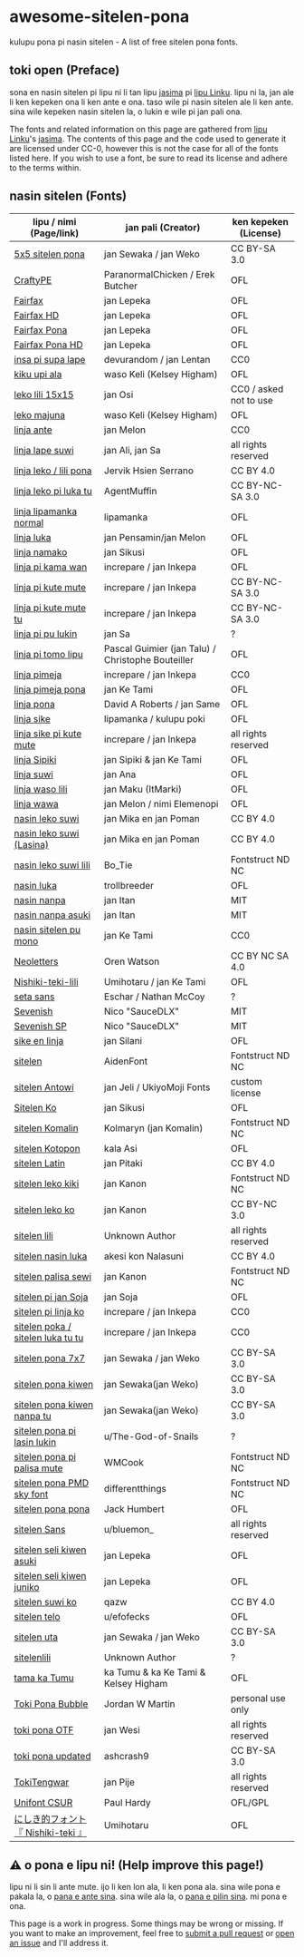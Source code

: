 # awesome-sitelen-pona
kulupu pona pi nasin sitelen - A list of free sitelen pona fonts.

## toki open (Preface)
sona en nasin sitelen pi lipu ni li tan lipu [jasima](https://linku.la/jasima/data.json) pi [lipu Linku](https://linku.la/). lipu ni la, jan ale li ken kepeken ona li ken ante e ona. taso wile pi nasin sitelen ale li ken ante. sina wile kepeken nasin sitelen la, o lukin e wile pi jan pali ona.

The fonts and related information on this page are gathered from [lipu Linku](https://linku.la/)'s [jasima](https://linku.la/jasima/data.json). The contents of this page and the code used to generate it are licensed under CC-0, however this is not the case for all of the fonts listed here. If you wish to use a font, be sure to read its license and adhere to the terms within.

## nasin sitelen (Fonts)
| lipu / nimi (Page/link) | jan pali (Creator) | ken kepeken (License)
|--|--|--|
|[5x5 sitelen pona](https://fontstruct.com/fontstructions/show/1798201/5x5-sitelen-pona) | jan Sewaka / jan Weko | CC BY-SA 3.0
|[CraftyPE](https://github.com/ParanormalChicken/CraftyPE) | ParanormalChicken / Erek Butcher | OFL
|[Fairfax](https://www.kreativekorp.com/software/fonts/fairfax/) | jan Lepeka | OFL
|[Fairfax HD](https://www.kreativekorp.com/software/fonts/fairfaxhd/) | jan Lepeka | OFL
|[Fairfax Pona](https://www.kreativekorp.com/software/fonts/fairfaxpona/) | jan Lepeka | OFL
|[Fairfax Pona HD](https://www.kreativekorp.com/software/fonts/fairfaxponahd/) | jan Lepeka | OFL
|[insa pi supa lape](https://devurandom.xyz/tokipona/supalape.html) | devurandom / jan Lentan | CC0
|[kiku upi ala](https://kelseyhigham.github.io/kiku-upi-ala/) | waso Keli (Kelsey Higham) | OFL
|[leko lili 15x15](https://toki.pona.billsmugs.com/lipu-tenpo/2022-05-15-sitelen_pona/) | jan Osi | CC0 / asked not to use
|[leko majuna](https://kelseyhigham.github.io/leko-majuna/) | waso Keli (Kelsey Higham) | OFL
|[linja ante](https://nilakayas.neocities.org/karya/linja-ante.html) | jan Melon | CC0
|[linja lape suwi](https://greenguy5294.github.io/linjalapesuwi/) | jan Ali, jan Sa | all rights reserved
|[linja leko / lili pona](https://github.com/pguimier/pali-sitelen/tree/master/plugins/linjaleko) | Jervik Hsien Serrano | CC BY 4.0
|[linja leko pi luka tu](https://fontstruct.com/fontstructions/show/2002090/linja-leko-pi-luka-tu) | AgentMuffin | CC BY-NC-SA 3.0
|[linja lipamanka normal](https://lipamanka.gay/linjamanka) | lipamanka | OFL
|[linja luka](https://github.com/janMelon/linja-luka) | jan Pensamin/jan Melon | OFL
|[linja namako](https://jan-sikusi.neocities.org/html/linjanamako) | jan Sikusi | OFL
|[linja pi kama wan](https://github.com/pguimier/pali-sitelen/tree/master/plugins/linjapikamawan) | increpare / jan Inkepa | OFL
|[linja pi kute mute](https://fontstruct.com/fontstructions/show/1678777/linja-pi-kute-mute) | increpare / jan Inkepa | CC BY-NC-SA 3.0
|[linja pi kute mute tu](https://github.com/increpare/linja_pi_kute_mute) | increpare / jan Inkepa | CC BY-NC-SA 3.0
|[linja pi pu lukin](https://jansa-tp.github.io/linja-pi-pu-lukin/) | jan Sa | ?
|[linja pi tomo lipu](https://web.archive.org/web/20190222101854/http://www.tomo-lipu.net:80/) | Pascal Guimier (jan Talu) / Christophe Bouteiller | OFL
|[linja pimeja](https://web.archive.org/web/20200908080324if_/https://github.com/increpare/linja_pimeja) | increpare / jan Inkepa | CC0
|[linja pimeja pona](http://antetokipona.infinityfreeapp.com/font/) | jan Ke Tami | OFL
|[linja pona](http://musilili.net/linja-pona/) | David A Roberts / jan Same | OFL
|[linja sike](https://github.com/Wyub/Wyub.github.io/blob/main/tokipona/linja-sike-5.otf) | lipamanka / kulupu poki | OFL
|[linja sike pi kute mute](https://github.com/increpare/linja_pi_kute_mute) | increpare / jan Inkepa | all rights reserved
|[linja Sipiki](https://github.com/janSipiki/linja-Sipiki/) | jan Sipiki & jan Ke Tami | OFL
|[linja suwi](https://linjasuwi.ap5.dev/) | jan Ana | OFL
|[linja waso lili](https://github.com/ItMarki/linja-waso) | jan Maku (ItMarki) | OFL
|[linja wawa](https://github.com/janMelon/linjawawa/blob/main/font-files/linjawawa1.21.ttf) | jan Melon / nimi Elemenopi | OFL
|[nasin leko suwi](https://nasin.leko.la/) | jan Mika en jan Poman | CC BY 4.0
|[nasin leko suwi (Lasina)](https://nasin.leko.la/) | jan Mika en jan Poman | CC BY 4.0
|[nasin leko suwi lili](https://cdn.discordapp.com/attachments/952797418381000806/1078714229034590238/nasin-leko-suwi-lili.ttf) | Bo_Tie | Fontstruct ND NC
|[nasin luka](https://cdn.discordapp.com/attachments/952797418381000806/1095108756892811304/nasin_luka_1.2.otf) | trollbreeder | OFL
|[nasin nanpa](https://github.com/ETBCOR/linja-nanpa) | jan Itan | MIT
|[nasin nanpa asuki](https://github.com/ETBCOR/nasin-nanpa/tree/main/versions) | jan Itan | MIT
|[nasin sitelen pu mono](https://github.com/RetSamys/nasin-sitelen-pu) | jan Ke Tami | CC0
|[Neoletters](http://www.orenwatson.be/fontdemo.htm) | Oren Watson | CC BY NC SA 4.0
|[Nishiki-teki-lili](https://github.com/RetSamys/nishiki-teki-lili) | Umihotaru / jan Ke Tami | OFL
|[seta sans](https://jcdietrich.github.io/TokiPonaSetaSans-Regular2.otf) | Eschar / Nathan McCoy | ?
|[Sevenish](https://saucedlx.neocities.org/Sevenish.ttf) | Nico "SauceDLX" | MIT
|[Sevenish SP](https://saucedlx.neocities.org/SevenishSP.ttf) | Nico "SauceDLX" | MIT
|[sike en linja](https://drive.google.com/file/d/1jqr0H0M6sEIScpIFPaRwARK4HXS0lkaW/view) | jan Silani | OFL
|[sitelen](https://fontstruct.com/fontstructions/show/2299763/sitelen-10) | AidenFont | Fontstruct ND NC
|[sitelen Antowi](https://www.reddit.com/r/tokipona/comments/ususnn/sitelen_antowi_material_design_style_sitelen_pona/) | jan Jeli / UkiyoMoji Fonts | custom license
|[Sitelen Ko](https://jan-sikusi.neocities.org/html/sitelenko) | jan Sikusi | OFL
|[sitelen Komalin](https://cdn.discordapp.com/attachments/301377942062366741/998615080168063006/sitelen-komalin.ttf) | Kolmaryn (jan Komalin) | Fontstruct ND NC
|[sitelen Kotopon](https://github.com/AcipenserSturio/sitelen-Kotopon) | kala Asi | OFL
|[sitelen Latin](https://www.reddit.com/r/tokipona/comments/rau3lr/sitelen_sitelen_font_with_containers/) | jan Pitaki | CC BY 4.0
|[sitelen leko kiki](https://fontstruct.com/fontstructions/show/2139247/sitelen-leko-kiki) | jan Kanon | Fontstruct ND NC
|[sitelen leko ko](https://fontstruct.com/fontstructions/show/2107711/sitelen-leko-ko) | jan Kanon | CC BY-NC 3.0
|[sitelen lili](https://cdn.discordapp.com/attachments/340307145373253642/1013156104999534603/sitelen-lili.ttf) | Unknown Author | all rights reserved
|[sitelen nasin luka](https://cdn.discordapp.com/attachments/999566667187228673/1070719858326646925/sitelennasinluka-Regular.otf) | akesi kon Nalasuni | CC BY 4.0
|[sitelen palisa sewi](https://fontstruct.com/fontstructions/show/2108474/sitelen-palisa-sewi) | jan Kanon | Fontstruct ND NC
|[sitelen pi jan Soja](https://cdn.discordapp.com/attachments/948449040008347649/1059574539551514714/sitelen_pi_jan_Soja.ttf) | jan Soja | OFL
|[sitelen pi linja ko](https://web.archive.org/web/20201015070330/https://github.com/increpare/pixel-fonts-for-sitelen-pona) | increpare / jan Inkepa | CC0
|[sitelen poka / sitelen luka tu tu](https://github.com/pguimier/pali-sitelen/tree/master/plugins/sitelenlukatutu) | increpare / jan Inkepa | CC0
|[sitelen pona 7x7](https://fontstruct.com/fontstructions/show/1797824/sitelen-pona-7x7) | jan Sewaka / jan Weko | CC BY-SA 3.0
|[sitelen pona kiwen](https://fontstruct.com/fontstructions/show/1795634/sitelen-pona-kiwen) | jan Sewaka(jan Weko) | CC BY-SA 3.0
|[sitelen pona kiwen nanpa tu](https://fontstruct.com/fontstructions/show/1936881/sitelen-pona-kiwen-nanpa-tu) | jan Sewaka(jan Weko) | CC BY-SA 3.0
|[sitelen pona pi lasin lukin](https://www.reddit.com/r/tokipona/comments/17oz1nz/a_romanstyled_sitelen_pona_font/) | u/The-God-of-Snails | ?
|[sitelen pona pi palisa mute](https://fontstruct.com/fontstructions/show/1905254/sitelen-pona-pi-palisa-mute) | WMCook | Fontstruct ND NC
|[sitelen pona PMD sky font](https://fontstruct.com/fontstructions/show/2117304/sitelen-pona-pmd-sky-font) | differentthings | Fontstruct ND NC
|[sitelen pona pona](https://jackhumbert.github.io/sitelen-pona-pona/) | Jack Humbert | OFL
|[sitelen Sans](https://www.reddit.com/r/tokipona/comments/kjv25w/) | u/bluemon_ | all rights reserved
|[sitelen seli kiwen asuki](https://www.kreativekorp.com/software/fonts/sitelenselikiwen/) | jan Lepeka | OFL
|[sitelen seli kiwen juniko](https://www.kreativekorp.com/software/fonts/sitelenselikiwen/) | jan Lepeka | OFL
|[sitelen suwi ko](https://www.reddit.com/r/tokipona/comments/ko4kid/sitelen_suwi_ko_a_soft_cute_sitelen_for_wet_sand/) | qazw | CC BY 4.0
|[sitelen telo](https://www.reddit.com/r/tokipona/comments/jax1x2/sitelen_telo_v101_a_japaneseinspired_logographic/) | u/efofecks | OFL
|[sitelen uta](https://fontstruct.com/fontstructions/show/2114958/sitelen-uta-1) | jan Sewaka / jan Weko | CC BY-SA 3.0
|[sitelenlili](https://lp.plop.me/fonts/sitelenlili.ttf) | Unknown Author | ?
|[tama ka Tumu](https://github.com/RetSamys/tama-ka-Tumu) | ka Tumu & ka Ke Tami & Kelsey Higham | OFL
|[Toki Pona Bubble](https://jordanwmartin.gumroad.com/l/flpem) | Jordan W Martin | personal use only
|[toki pona OTF](https://imgur.com/a/9B6Xx) | jan Wesi | all rights reserved
|[toki pona updated](https://fontstruct.com/fontstructions/show/716817/toki_pona_updated) | ashcrash9 | CC BY-SA 3.0
|[TokiTengwar](https://web.archive.org/web/20200126172548/http://tokipona.net/tp/janpije/tengwar.php) | jan Pije | all rights reserved
|[Unifont CSUR](https://unifoundry.com/unifont/) | Paul Hardy | OFL/GPL
|[にしき的フォント 『 Nishiki-teki 』](https://umihotaru.work/) | Umihotaru | OFL

## ⚠️ o pona e lipu ni! (Help improve this page!)
lipu ni li sin li ante mute. ijo li ken lon ala, li ken pona ala. sina wile pona e pakala la, o [pana e ante sina](https://github.com/Apollogeist/awesome-sitelen-pona/pulls). sina wile ala la, o [pana e pilin sina](https://github.com/Apollogeist/awesome-sitelen-pona/issues). mi pona e ona.

This page is a work in progress. Some things may be wrong or missing. If you want to make an improvement, feel free to [submit a pull request](https://github.com/Apollogeist/awesome-sitelen-pona/pulls) or [open an issue](https://github.com/Apollogeist/awesome-sitelen-pona/issues) and I'll address it.
